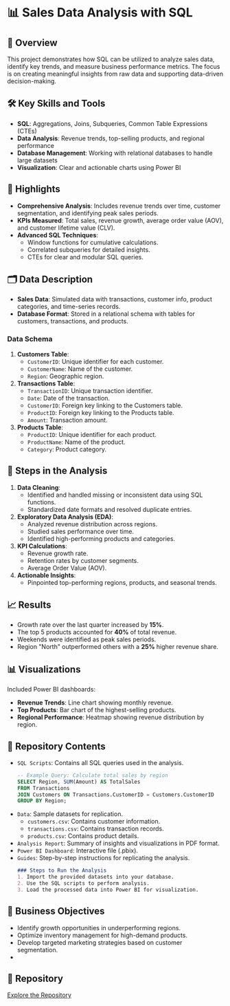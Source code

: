 # 📊 Sales Data Analysis with SQL

## 📜 Overview
This project demonstrates how SQL can be utilized to analyze sales data, identify key trends, and measure business performance metrics. The focus is on creating meaningful insights from raw data and supporting data-driven decision-making.

## 🛠️ **Key Skills and Tools**
- **SQL**: Aggregations, Joins, Subqueries, Common Table Expressions (CTEs)
- **Data Analysis**: Revenue trends, top-selling products, and regional performance
- **Database Management**: Working with relational databases to handle large datasets
- **Visualization**: Clear and actionable charts using Power BI

## 🔑 **Highlights**
- **Comprehensive Analysis**: Includes revenue trends over time, customer segmentation, and identifying peak sales periods.
- **KPIs Measured**: Total sales, revenue growth, average order value (AOV), and customer lifetime value (CLV).
- **Advanced SQL Techniques**:
  - Window functions for cumulative calculations.
  - Correlated subqueries for detailed insights.
  - CTEs for clear and modular SQL queries.

## 🗂️ **Data Description**
- **Sales Data**: Simulated data with transactions, customer info, product categories, and time-series records.
- **Database Format**: Stored in a relational schema with tables for customers, transactions, and products.

### Data Schema
1. **Customers Table**:
   - `CustomerID`: Unique identifier for each customer.
   - `CustomerName`: Name of the customer.
   - `Region`: Geographic region.
2. **Transactions Table**:
   - `TransactionID`: Unique transaction identifier.
   - `Date`: Date of the transaction.
   - `CustomerID`: Foreign key linking to the Customers table.
   - `ProductID`: Foreign key linking to the Products table.
   - `Amount`: Transaction amount.
3. **Products Table**:
   - `ProductID`: Unique identifier for each product.
   - `ProductName`: Name of the product.
   - `Category`: Product category.

## 🧰 **Steps in the Analysis**
1. **Data Cleaning**:
   - Identified and handled missing or inconsistent data using SQL functions.
   - Standardized date formats and resolved duplicate entries.
2. **Exploratory Data Analysis (EDA)**:
   - Analyzed revenue distribution across regions.
   - Studied sales performance over time.
   - Identified high-performing products and categories.
3. **KPI Calculations**:
   - Revenue growth rate.
   - Retention rates by customer segments.
   - Average Order Value (AOV).
4. **Actionable Insights**:
   - Pinpointed top-performing regions, products, and seasonal trends.

## 📈 **Results**
- Growth rate over the last quarter increased by **15%**.
- The top 5 products accounted for **40%** of total revenue.
- Weekends were identified as peak sales periods.
- Region "North" outperformed others with a **25%** higher revenue share.

## 📊 **Visualizations**
Included Power BI dashboards:
- **Revenue Trends**: Line chart showing monthly revenue.
- **Top Products**: Bar chart of the highest-selling products.
- **Regional Performance**: Heatmap showing revenue distribution by region.

## 📂 **Repository Contents**
- `SQL Scripts`: Contains all SQL queries used in the analysis.
  ```sql
  -- Example Query: Calculate total sales by region
  SELECT Region, SUM(Amount) AS TotalSales
  FROM Transactions
  JOIN Customers ON Transactions.CustomerID = Customers.CustomerID
  GROUP BY Region;
  ```
- `Data`: Sample datasets for replication.
  - `customers.csv`: Contains customer information.
  - `transactions.csv`: Contains transaction records.
  - `products.csv`: Contains product details.
- `Analysis Report`: Summary of insights and visualizations in PDF format.
- `Power BI Dashboard`: Interactive file (.pbix).
- `Guides`: Step-by-step instructions for replicating the analysis.
  ```markdown
  ### Steps to Run the Analysis
  1. Import the provided datasets into your database.
  2. Use the SQL scripts to perform analysis.
  3. Load the processed data into Power BI for visualization.
  ```

## 🎯 **Business Objectives**
- Identify growth opportunities in underperforming regions.
- Optimize inventory management for high-demand products.
- Develop targeted marketing strategies based on customer segmentation.
- 

## 🔗 **Repository**
[Explore the Repository](https://github.com/yourusername/sales-analysis)


